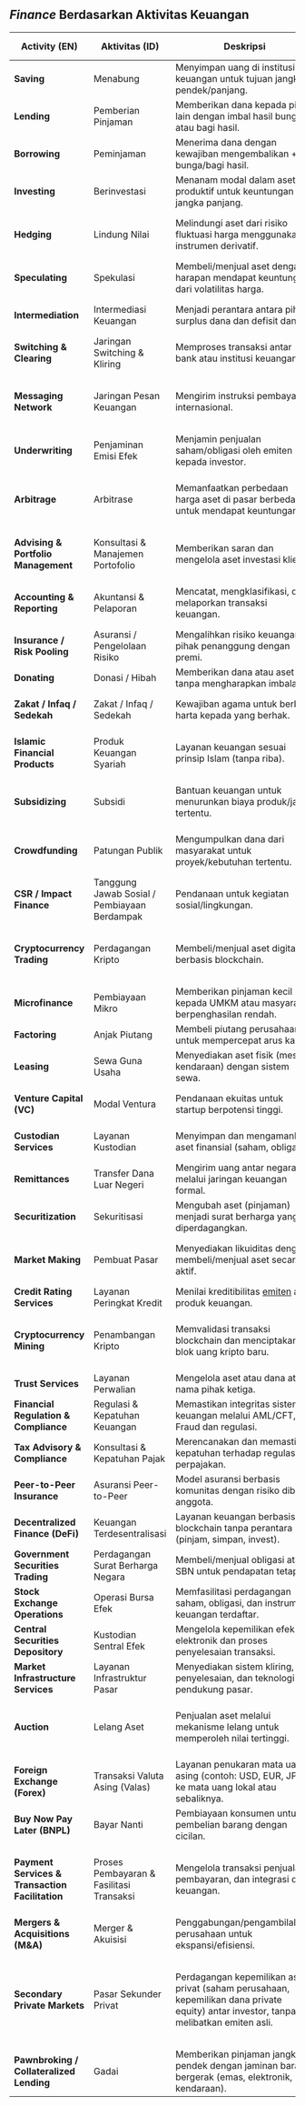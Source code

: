 ## _Finance_ Berdasarkan Aktivitas Keuangan

| **Activity (EN)** | **Aktivitas (ID)** | **Deskripsi** | **Objek** | **Subjek / Penyelenggara** |
| --- | --- | --- | --- | --- |
| **Saving** | Menabung | Menyimpan uang di institusi keuangan untuk tujuan jangka pendek/panjang. | Uang tunai, deposito, cek, bilyet giro | Individu, Bank, Koperasi, LPS |
| **Lending** | Pemberian Pinjaman | Memberikan dana kepada pihak lain dengan imbal hasil bunga atau bagi hasil. | Uang/modal | Bank, Fintech P2P, Koperasi Syariah |
| **Borrowing** | Peminjaman | Menerima dana dengan kewajiban mengembalikan + bunga/bagi hasil. | Uang/modal | Individu, Korporasi, Pemerintah |
| **Investing** | Berinvestasi | Menanam modal dalam aset produktif untuk keuntungan jangka panjang. | Saham, obligasi, properti, reksadana | Investor, Manajer Investasi, Perusahaan Aset |
| **Hedging** | Lindung Nilai | Melindungi aset dari risiko fluktuasi harga menggunakan instrumen derivatif. | Kontrak derivatif (options, futures), Valas, Emas | Perusahaan, Investor Institusi |
| **Speculating** | Spekulasi | Membeli/menjual aset dengan harapan mendapat keuntungan dari volatilitas harga. | Saham, mata uang kripto, komoditas | Trader, Hedge Fund, Individu |
| **Intermediation** | Intermediasi Keuangan | Menjadi perantara antara pihak surplus dana dan defisit dana. | Dana, transaksi | Bank, Fintech, Koperasi, Lembaga Pembiayaan |
| **Switching & Clearing** | Jaringan Switching & Kliring | Memproses transaksi antar bank atau institusi keuangan. | Data transaksi | Rintis, ALTO, BI-FAST, Jalin, Artajasa, **KSEI** |
| **Messaging Network** | Jaringan Pesan Keuangan | Mengirim instruksi pembayaran internasional. | Instruksi transaksi | [SWIFT](https://id.wikipedia.org/wiki/Society_for_Worldwide_Interbank_Financial_Telecommunication), [SPFS Rusia](https://en.wikipedia.org/wiki/SPFS), [CIPS China](https://en.wikipedia.org/wiki/Cross-Border_Interbank_Payment_System), [SPMS India](https://en.wikipedia.org/wiki/Structured_Financial_Messaging_System) SEPA, RTGS (Bank Sentral) |
| **Underwriting** | Penjaminan Emisi Efek | Menjamin penjualan saham/obligasi oleh emiten kepada investor. | Saham, obligasi | Bank Investasi, Perusahaan Sekuritas |
| **Arbitrage** | Arbitrase | Memanfaatkan perbedaan harga aset di pasar berbeda untuk mendapat keuntungan. | Saham, mata uang, komoditas | Trader Profesional, algoritma trading, hedge Fund/investor terakreditasi |
| **Advising & Portfolio Management** | Konsultasi & Manajemen Portofolio | Memberikan saran dan mengelola aset investasi klien. | Portofolio keuangan | Konsultan Keuangan, Manajer Investasi, AI/Robo-Advisor |
| **Accounting & Reporting** | Akuntansi & Pelaporan | Mencatat, mengklasifikasi, dan melaporkan transaksi keuangan. | Data keuangan | Akuntan, Auditor, Software Akuntansi (Zahir, Accurate) |
| **Insurance / Risk Pooling** | Asuransi / Pengelolaan Risiko | Mengalihkan risiko keuangan ke pihak penanggung dengan premi. | Aset, jiwa, kesehatan | Perusahaan Asuransi, Reasuransi |
| **Donating** | Donasi / Hibah | Memberikan dana atau aset tanpa mengharapkan imbalan. | Uang, barang, aset | Individu, Lembaga Sosial, Yayasan |
| **Zakat / Infaq / Sedekah** | Zakat / Infaq / Sedekah | Kewajiban agama untuk berbagi harta kepada yang berhak. | Harta (uang, komoditas) | Muzakki, Lembaga Zakat (Baznas, Dompet Dhuafa) |
| **Islamic Financial Products** | Produk Keuangan Syariah | Layanan keuangan sesuai prinsip Islam (tanpa riba). | Sukuk, Murabaha, Qardh, Takaful | Bank Syariah, Lembaga Pembiayaan Syariah |
| **Subsidizing** | Subsidi | Bantuan keuangan untuk menurunkan biaya produk/jasa tertentu. | Harga produk, tarif listrik, BBM | Pemerintah, Lembaga Internasional (IMF, ADB) |
| **Crowdfunding** | Patungan Publik | Mengumpulkan dana dari masyarakat untuk proyek/kebutuhan tertentu. | Dana proyek | Platform Crowdfunding (Kitabisa, Kickstarter) |
| **CSR / Impact Finance** | Tanggung Jawab Sosial / Pembiayaan Berdampak | Pendanaan untuk kegiatan sosial/lingkungan. | Proyek sosial/lingkungan | Perusahaan, LSM, Dana Abadi (Endowment Fund) |
| **Cryptocurrency Trading** | Perdagangan Kripto | Membeli/menjual aset digital berbasis blockchain. | Bitcoin, Ethereum, stablecoin, NFT | Exchange (Tokocrypto, Binance, OKX), Trader, NFT Marketplace |
| **Microfinance** | Pembiayaan Mikro | Memberikan pinjaman kecil kepada UMKM atau masyarakat berpenghasilan rendah. | Modal usaha | Lembaga Keuangan Mikro (BRI Unit, Amartha) |
| **Factoring** | Anjak Piutang | Membeli piutang perusahaan untuk mempercepat arus kas. | Piutang usaha | Perusahaan Anjak Piutang, Bank |
| **Leasing** | Sewa Guna Usaha | Menyediakan aset fisik (mesin, kendaraan) dengan sistem sewa. | Aset fisik | Perusahaan Leasing, Bank |
| **Venture Capital (VC)** | Modal Ventura | Pendanaan ekuitas untuk startup berpotensi tinggi. | Saham perusahaan | Perusahaan VC (East Ventures, AC Ventures) |
| **Custodian Services** | Layanan Kustodian | Menyimpan dan mengamankan aset finansial (saham, obligasi). | Aset finansial | Bank Kustodian (BNP Paribas, Citi), **KSEI** |
| **Remittances** | Transfer Dana Luar Negeri | Mengirim uang antar negara melalui jaringan keuangan formal. | Mata uang asing / Valas | Western Union, Wise, Bank |
| **Securitization** | Sekuritisasi | Mengubah aset (pinjaman) menjadi surat berharga yang diperdagangkan. | Pinjaman, hipotek | Bank, Perusahaan Sekuritas |
| **Market Making** | Pembuat Pasar | Menyediakan likuiditas dengan membeli/menjual aset secara aktif. | Saham, mata uang | Broker, Perusahaan Sekuritas, **Nasdaq Market Makers** |
| **Credit Rating Services** | Layanan Peringkat Kredit | Menilai kreditibilitas [emiten](https://id.wikipedia.org/wiki/Emiten) atau produk keuangan. | Obligasi, perusahaan | S&P, Moody’s, Pefindo |
| **Cryptocurrency Mining** | Penambangan Kripto | Memvalidasi transaksi blockchain dan menciptakan blok uang kripto baru. | Daya komputasi, listrik | Penambang (Miner), Pool Mining, Masternode, Validator |
| **Trust Services** | Layanan Perwalian | Mengelola aset atau dana atas nama pihak ketiga. | Aset, dana | Bank, Lembaga Perwalian |
| **Financial Regulation & Compliance** | Regulasi & Kepatuhan Keuangan | Memastikan integritas sistem keuangan melalui AML/CFT, Fraud dan regulasi. | Regulasi, data transaksi | [FATF](https://www.fatf-gafi.org/), [PPATK](https://www.ppatk.go.id/), OJK, Bank Sentral/BI |
| **Tax Advisory & Compliance** | Konsultasi & Kepatuhan Pajak | Merencanakan dan memastikan kepatuhan terhadap regulasi perpajakan. | Data pajak | Konsultan Pajak, Kemenkeu/CoreTax |
| **Peer-to-Peer Insurance** | Asuransi Peer-to-Peer | Model asuransi berbasis komunitas dengan risiko dibagi anggota. | Risiko kolektif | Platform Asuransi (Lemonade, Friendsurance) |
| **Decentralized Finance (DeFi)** | Keuangan Terdesentralisasi | Layanan keuangan berbasis blockchain tanpa perantara (pinjam, simpan, invest). | Aset kripto, smart contract | Protokol DeFi (Uniswap, Aave) |
| **Government Securities Trading** | Perdagangan Surat Berharga Negara | Membeli/menjual obligasi atau SBN untuk pendapatan tetap. | SUN, SBN | Investor, Bank, Perusahaan Sekuritas |
| **Stock Exchange Operations** | Operasi Bursa Efek | Memfasilitasi perdagangan saham, obligasi, dan instrumen keuangan terdaftar. | Saham, obligasi, derivatif | [**BEI**](https://www.idx.co.id/id), **Nasdaq**, NYSE, OJK, [SEC](https://id.wikipedia.org/wiki/Komisi_Sekuritas_dan_Bursa_Amerika_Serikat) |
| **Central Securities Depository** | Kustodian Sentral Efek | Mengelola kepemilikan efek elektronik dan proses penyelesaian transaksi. | Saham, obligasi | **KSEI**, Euroclear, DTCC |
| **Market Infrastructure Services** | Layanan Infrastruktur Pasar | Menyediakan sistem kliring, penyelesaian, dan teknologi pendukung pasar. | Data transaksi, efek | **KSEI**, LCH.Clearnet, BEI Clearing |
| **Auction** |	Lelang Aset	| Penjualan aset melalui mekanisme lelang untuk memperoleh nilai tertinggi.	| Aset fisik/keuangan (properti, kendaraan, saham)	| Bank, Lembaga Penegak Hukum (KPK, Kejaksaan), Perusahaan Lelang, [Pemerintah](https://lelang.go.id/) |
| **Foreign Exchange (Forex)** | Transaksi Valuta Asing (Valas) |	Layanan penukaran mata uang asing (contoh: USD, EUR, JPY) ke mata uang lokal atau sebaliknya.	| Mata uang asing, kurs (nilai tukar) |	Bank, Money Changer, Platform Fintech |
| **Buy Now Pay Later (BNPL)** |	Bayar Nanti	| Pembiayaan konsumen untuk pembelian barang dengan cicilan. |	Transaksi ritel	| Fintech (Akulaku, Kredivo), E-commerce |
| **Payment Services & Transaction Facilitation**	| Proses Pembayaran & Fasilitasi Transaksi	| Mengelola transaksi penjualan, pembayaran, dan integrasi data keuangan.	| Transaksi penjualan, data pembayaran	| Merchant (UMKM, Restoran, Retail), Platform POS (Moka POS, ESB), Bank/Payment Gateway |
| **Mergers & Acquisitions (M&A)** |	Merger & Akuisisi |	Penggabungan/pengambilalihan perusahaan untuk ekspansi/efisiensi.	| Saham, aset perusahaan	| Bank Investasi, Konsultan M&A |
| **Secondary Private Markets**	| Pasar Sekunder Privat	| Perdagangan kepemilikan aset privat (saham perusahaan, kepemilikan dana private equity) antar investor, tanpa melibatkan emiten asli.	| Saham perusahaan privat, saham karyawan, kepemilikan dana PE | Investor Institusi, [Investor terakreditasi](https://en.wikipedia.org/wiki/Accredited_investor) / Angle Investor, Dana Sekunder, Platform Pasar Sekunder (Forge Global, EquityZen) |
| **Pawnbroking / Collateralized Lending** |	Gadai	| Memberikan pinjaman jangka pendek dengan jaminan barang bergerak (emas, elektronik, kendaraan).	| Barang bergerak (jaminan)	| Pegadaian, Lembaga Gadai Swasta |
